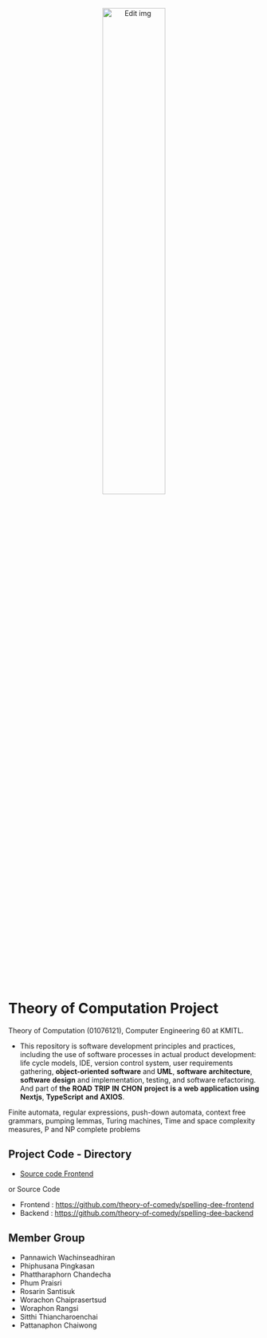 <p align="center">
<img alt="Edit img" src="https://media.giphy.com/media/1OrzLUhqBIfiEOTKen/giphy.gif" width="50%" hight="50%">
</p>

# Theory of Computation Project
Theory of Computation (01076121), Computer Engineering 60 at KMITL.

- This repository is software development principles and practices, including the use of software processes in actual product development: life cycle models, IDE, version control system, user requirements gathering, **object-oriented** **software** and **UML**, **software** **architecture**, **software** **design** and implementation, testing, and software refactoring. And part of **the** **ROAD** **TRIP** **IN** **CHON** **project** **is** **a** **web** **application** **using** **Nextjs**, **TypeScript** **and** **AXIOS**.

Finite automata, regular expressions, push-down automata, context free grammars,
pumping lemmas, Turing machines, Time and space complexity measures, P and NP complete
problems 

## Project Code - Directory
- [Source code Frontend](spelling-dee-frontend-main)

or Source Code  
- Frontend : https://github.com/theory-of-comedy/spelling-dee-frontend
- Backend : https://github.com/theory-of-comedy/spelling-dee-backend

## Member Group
- Pannawich Wachinseadhiran
- Phiphusana Pingkasan
- Phattharaphorn Chandecha
- Phum Praisri
- Rosarin Santisuk 
- Worachon Chaiprasertsud
- Woraphon Rangsi
- Sitthi Thiancharoenchai
- Pattanaphon Chaiwong
